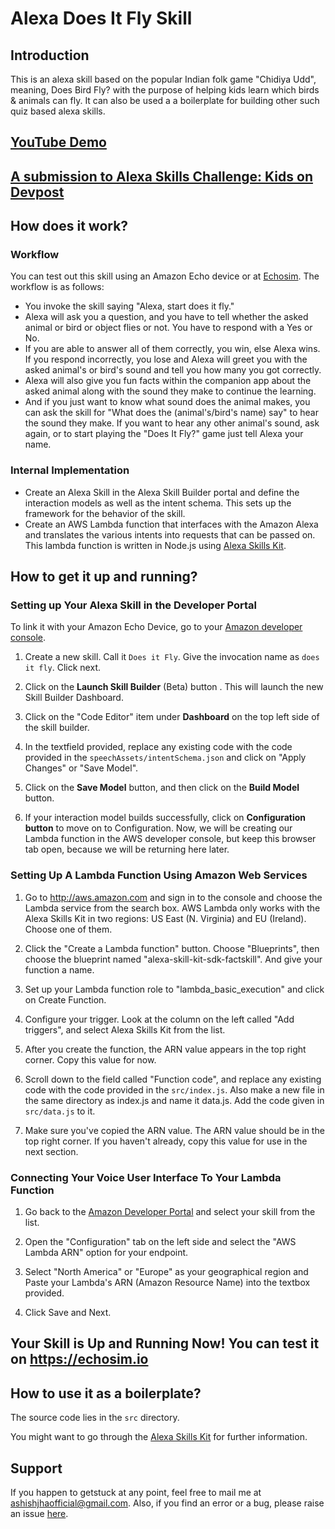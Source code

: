 # Alexa Does It Fly Skill

## Introduction

This is an alexa skill based on the popular Indian folk game "Chidiya Udd", meaning, Does Bird Fly? with the purpose of helping kids learn which birds & animals can fly. It can also be used a a boilerplate for building other such quiz based alexa skills.

## [YouTube Demo](https://www.youtube.com/watch?v=M23cEWHVkOM)

## [A submission to Alexa Skills Challenge: Kids on Devpost](https://devpost.com/software/does-it-fly-chidiya-udd)

## How does it work?

### Workflow
You can test out this skill using an Amazon Echo device or at [Echosim](https://echosim.io). The workflow is as follows:
- You invoke the skill saying "Alexa, start does it fly."
- Alexa will ask you a question, and you have to tell whether the asked animal or bird or object flies or not. You have to respond with a Yes or No. 
- If you are able to answer all of them correctly, you win, else Alexa wins. If you respond incorrectly, you lose and Alexa will greet you with the asked animal's or bird's sound and tell you how many you got correctly.
- Alexa will also give you fun facts within the companion app about the asked animal along with the sound they make to continue the learning.
- And if you just want to know what sound does the animal makes, you can ask the skill for "What does the (animal's/bird's name) say" to hear the sound they make. If you want to hear any other animal's sound, ask again, or to start playing the "Does It Fly?" game just tell Alexa your name.

### Internal Implementation

- Create an Alexa Skill in the Alexa Skill Builder portal and define the interaction models as well as the intent schema. This sets up the framework for the behavior of the skill.
- Create an AWS Lambda function that interfaces with the Amazon Alexa and translates the various intents into requests that can be passed on. This lambda function is written in Node.js using [Alexa Skills Kit](https://github.com/alexa/alexa-skills-kit-sdk-for-nodejs). 

## How to get it up and running?

### Setting up Your Alexa Skill in the Developer Portal
To link it with your Amazon Echo Device, go to your [Amazon developer console](https://developer.amazon.com/edw/home.html#/skills).

1. Create a new skill. Call it `Does it Fly`. Give the invocation name as `does it fly`. Click next.

2. Click on the **Launch Skill Builder** (Beta) button . This will launch the new Skill Builder Dashboard. 

3. Click on the "Code Editor" item under **Dashboard** on the top left side of the skill builder.

4. In the textfield provided, replace any existing code with the code provided in the `speechAssets/intentSchema.json` and click on "Apply Changes" or "Save Model".

5. Click on the **Save Model** button, and then click on the **Build Model** button.

6. If your interaction model builds successfully, click on **Configuration button** to move on to Configuration. Now, we will be creating our Lambda function in the AWS developer console, but keep this browser tab open, because we will be returning here later.

### Setting Up A Lambda Function Using Amazon Web Services

1.  Go to http://aws.amazon.com and sign in to the console and choose the Lambda service from the search box. AWS Lambda only works with the Alexa Skills Kit in two regions: US East (N. Virginia) and EU (Ireland). Choose one of them.

2.  Click the "Create a Lambda function" button. Choose "Blueprints", then choose the blueprint named "alexa-skill-kit-sdk-factskill". And give your function a name.

3.  Set up your Lambda function role to "lambda_basic_execution" and click on Create Function. 

4. Configure your trigger. Look at the column on the left called "Add triggers", and select Alexa Skills Kit from the list. 

5. After you create the function, the ARN value appears in the top right corner. Copy this value for now.

6. Scroll down to the field called "Function code", and replace any existing code with the code provided in the `src/index.js`. Also make a new file in the same directory as index.js and name it data.js. Add the code given in `src/data.js` to it.

7. Make sure you've copied the ARN value. The ARN value should be in the top right corner. If you haven't already, copy this value for use in the next section.

### Connecting Your Voice User Interface To Your Lambda Function
  
1. Go back to the [Amazon Developer Portal](https://developer.amazon.com/edw/home.html#/skills/list) and select your skill from the list.

2. Open the "Configuration" tab on the left side and select the "AWS Lambda ARN" option for your endpoint.

3. Select "North America" or "Europe" as your geographical region and Paste your Lambda's ARN (Amazon Resource Name) into the textbox provided.

4. Click Save and Next.

## Your Skill is Up and Running Now! You can test it on https://echosim.io 

## How to use it as a boilerplate?

The source code lies in the `src` directory. 

You might want to go through the [Alexa Skills Kit](https://github.com/alexa/alexa-skills-kit-sdk-for-nodejs) for further information.

## Support

If you happen to getstuck at any point, feel free to mail me at ashishjhaofficial@gmail.com. Also, if you find an error or a bug, please raise an issue [here](https://github.com/TheDreamSaver/alexa-does-it-fly).
